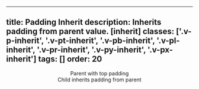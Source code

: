 <!--
 *              © 2025 Visa
 *
 * Licensed under the Apache License, Version 2.0 (the "License");
 * you may not use this file except in compliance with the License.
 * You may obtain a copy of the License at
 *
 *         http://www.apache.org/licenses/LICENSE-2.0
 *
 * Unless required by applicable law or agreed to in writing, software
 * distributed under the License is distributed on an "AS IS" BASIS,
 * WITHOUT WARRANTIES OR CONDITIONS OF ANY KIND, either express or implied.
 * See the License for the specific language governing permissions and
 * limitations under the License.
 *
 -->
---
title: Padding Inherit
description: Inherits padding from parent value. [inherit]
classes: ['.v-p-inherit', '.v-pt-inherit', '.v-pb-inherit', '.v-pl-inherit', '.v-pr-inherit', '.v-py-inherit', '.v-px-inherit']
tags: []
order: 20
---

<div class="v-flex">
  <div class="v-pt-24" style="text-align: center; border: 1px dashed var(--palette-default-active-subtle); background: var(--palette-default-surface-highlight);">
    Parent with top padding
    <div class="v-surface v-pt-inherit" style="border: 1px dashed var(--palette-default-active-subtle); border-inline: 0; border-block-end: 0">
      Child inherits padding from parent
    </div>
  </div>
</div>
